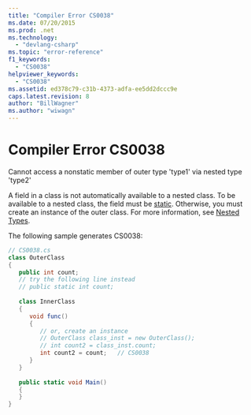 ```yaml
---
title: "Compiler Error CS0038"
ms.date: 07/20/2015
ms.prod: .net
ms.technology: 
  - "devlang-csharp"
ms.topic: "error-reference"
f1_keywords: 
  - "CS0038"
helpviewer_keywords: 
  - "CS0038"
ms.assetid: ed378c79-c31b-4373-adfa-ee5dd2dccc9e
caps.latest.revision: 8
author: "BillWagner"
ms.author: "wiwagn"
---
```

# Compiler Error CS0038
Cannot access a nonstatic member of outer type 'type1' via nested type 'type2'  
  
 A field in a class is not automatically available to a nested class. To be available to a nested class, the field must be [static](../../../csharp/language-reference/keywords/static.md). Otherwise, you must create an instance of the outer class. For more information, see [Nested Types](../../../csharp/programming-guide/classes-and-structs/nested-types.md).  
  
 The following sample generates CS0038:  
  
```csharp  
// CS0038.cs  
class OuterClass  
{  
   public int count;  
   // try the following line instead  
   // public static int count;  
  
   class InnerClass  
   {  
      void func()  
      {  
         // or, create an instance  
         // OuterClass class_inst = new OuterClass();  
         // int count2 = class_inst.count;  
         int count2 = count;   // CS0038  
      }  
   }  
  
   public static void Main()  
   {  
   }  
}  
```
